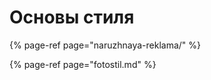 # Основы стиля

{% page-ref page="naruzhnaya-reklama/" %}



{% page-ref page="fotostil.md" %}





